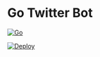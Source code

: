 # Go Twitter Bot
[![Go](https://github.com/fabiothiroki/go-twitter-bot/actions/workflows/go.yml/badge.svg)](https://github.com/fabiothiroki/go-twitter-bot/actions/workflows/go.yml)

[![Deploy](https://www.herokucdn.com/deploy/button.svg)](https://heroku.com/deploy?template=https://github.com/fabiothiroki/go-twitter-bot)
